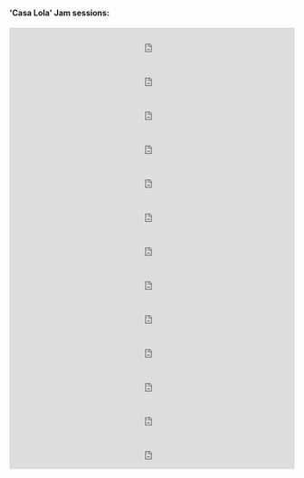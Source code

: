 #### 'Casa Lola' Jam sessions:

<iframe width=100% height=60 src=https://www.mixcloud.com/widget/iframe/?feed=https%3A%2F%2Fwww.mixcloud.com%2Faxlfc%2Fcasa-lola-jam-session-na-x%2F&amp;hide_cover=1 frameborder=0></iframe>

<iframe width=100% height=60 src=https://www.mixcloud.com/widget/iframe/?feed=https%3A%2F%2Fwww.mixcloud.com%2Faxlfc%2Fcasa-lola-jam-sessions-na-x-1%2F&amp;hide_cover=1 frameborder=0></iframe>

<iframe width=100% height=60 src=https://www.mixcloud.com/widget/iframe/?feed=https%3A%2F%2Fwww.mixcloud.com%2Faxlfc%2Fcasa-lola-jam-sessions-na-x-2%2F&amp;hide_cover=1 frameborder=0></iframe>

<iframe width=100% height=60 src=https://www.mixcloud.com/widget/iframe/?feed=https%3A%2F%2Fwww.mixcloud.com%2Faxlfc%2Fcasa-lola-jam-sessions-na-x-35%2F&amp;hide_cover=1 frameborder=0></iframe>

<iframe width=100% height=60 src=https://www.mixcloud.com/widget/iframe/?feed=https%3A%2F%2Fwww.mixcloud.com%2Faxlfc%2Fcasa-lola-jam-sessions-na-x-23%2F&amp;hide_cover=1 frameborder=0></iframe>

<iframe width=100% height=60 src=https://www.mixcloud.com/widget/iframe/?feed=https%3A%2F%2Fwww.mixcloud.com%2Faxlfc%2Fcasa-lola-jam-sessions-na-x-13%2F&amp;hide_cover=1 frameborder=0></iframe>

<iframe width=100% height=60 src=https://www.mixcloud.com/widget/iframe/?feed=https%3A%2F%2Fwww.mixcloud.com%2Faxlfc%2Fcasa-lola-jam-sessions-na-x-33%2F&amp;hide_cover=1 frameborder=0></iframe>

<iframe width=100% height=60 src=https://www.mixcloud.com/widget/iframe/?feed=https%3A%2F%2Fwww.mixcloud.com%2Faxlfc%2Fcasa-lola-jam-sessions-na-x-%25CF%2580%2F&amp;hide_cover=1 frameborder=0></iframe>

<iframe width=100% height=60 src=https://www.mixcloud.com/widget/iframe/?feed=https%3A%2F%2Fwww.mixcloud.com%2Faxlfc%2Fcasa-lola-jam-sessions-na-x-iv%2F&amp;hide_cover=1 frameborder=0></iframe>

<iframe width=100% height=60 src=https://www.mixcloud.com/widget/iframe/?feed=https%3A%2F%2Fwww.mixcloud.com%2Faxlfc%2Fcasa-lola-jam-sessions-na-x-iv-34%2F&amp;hide_cover=1 frameborder=0></iframe>

<iframe width=100% height=60 src=https://www.mixcloud.com/widget/iframe/?feed=https%3A%2F%2Fwww.mixcloud.com%2Faxlfc%2Fcasa-lola-jam-sessions-na-x-5%2F&amp;hide_cover=1 frameborder=0></iframe>

<iframe width=100% height=60 src=https://www.mixcloud.com/widget/iframe/?feed=https%3A%2F%2Fwww.mixcloud.com%2Faxlfc%2Fcasa-lola-jam-sessions-na-x-6%2F&amp;hide_cover=1 frameborder=0></iframe>

<iframe width=100% height=60 src=https://www.mixcloud.com/widget/iframe/?feed=https%3A%2F%2Fwww.mixcloud.com%2Faxlfc%2Fcasa-lola-jam-sessions-na-x-7%2F&amp;hide_cover=1 frameborder=0></iframe>
